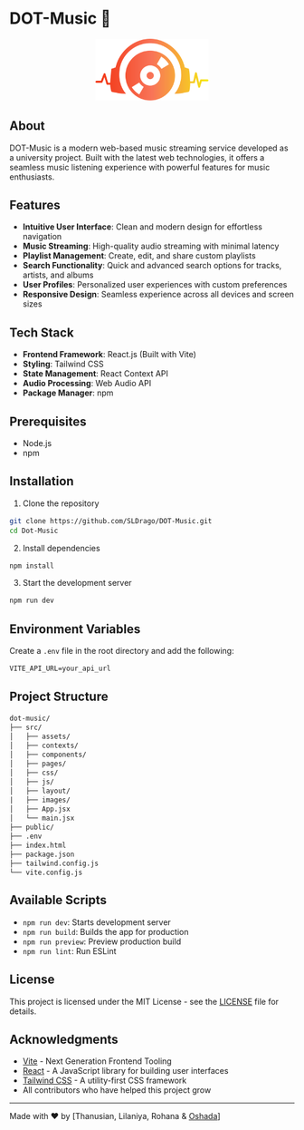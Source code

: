 # DOT-Music 🎵

<p align="center">
  <img src="https://github.com/SLDrago/DOT-Music/blob/main/src/images/logos/Logo.svg" alt="DOT-Music Logo" width="200"/>
</p>

## About

DOT-Music is a modern web-based music streaming service developed as a university project. Built with the latest web technologies, it offers a seamless music listening experience with powerful features for music enthusiasts.

## Features

- **Intuitive User Interface**: Clean and modern design for effortless navigation
- **Music Streaming**: High-quality audio streaming with minimal latency
- **Playlist Management**: Create, edit, and share custom playlists
- **Search Functionality**: Quick and advanced search options for tracks, artists, and albums
- **User Profiles**: Personalized user experiences with custom preferences
- **Responsive Design**: Seamless experience across all devices and screen sizes

## Tech Stack

- **Frontend Framework**: React.js (Built with Vite)
- **Styling**: Tailwind CSS
- **State Management**: React Context API
- **Audio Processing**: Web Audio API
- **Package Manager**: npm

## Prerequisites

- Node.js
- npm

## Installation

1. Clone the repository

```bash
git clone https://github.com/SLDrago/DOT-Music.git
cd Dot-Music
```

2. Install dependencies

```bash
npm install
```

3. Start the development server

```bash
npm run dev
```

## Environment Variables

Create a `.env` file in the root directory and add the following:

```
VITE_API_URL=your_api_url
```

## Project Structure

```
dot-music/
├── src/
│   ├── assets/
│   ├── contexts/
│   ├── components/
│   ├── pages/
│   ├── css/
│   ├── js/
│   ├── layout/
|   ├── images/
│   ├── App.jsx
│   └── main.jsx
├── public/
├── .env
├── index.html
├── package.json
├── tailwind.config.js
└── vite.config.js
```

## Available Scripts

- `npm run dev`: Starts development server
- `npm run build`: Builds the app for production
- `npm run preview`: Preview production build
- `npm run lint`: Run ESLint

## License

This project is licensed under the MIT License - see the [LICENSE](LICENSE) file for details.

## Acknowledgments

- [Vite](https://vitejs.dev/) - Next Generation Frontend Tooling
- [React](https://reactjs.org/) - A JavaScript library for building user interfaces
- [Tailwind CSS](https://tailwindcss.com/) - A utility-first CSS framework
- All contributors who have helped this project grow

---

Made with ❤️ by [Thanusian, Lilaniya, Rohana & [Oshada](https://github.com/SLDrago/)]
